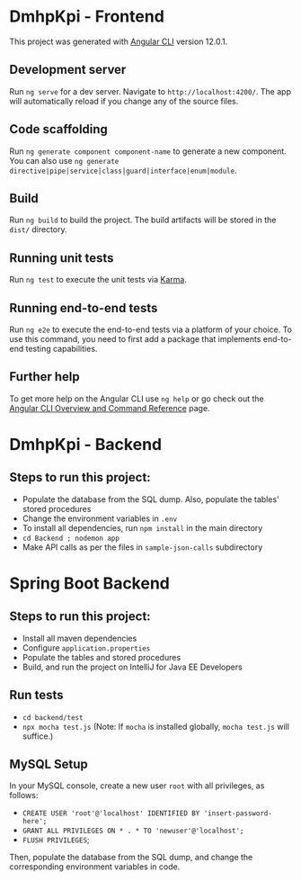 # DmhpKpi - Frontend

This project was generated with [Angular CLI](https://github.com/angular/angular-cli) version 12.0.1.

## Development server

Run `ng serve` for a dev server. Navigate to `http://localhost:4200/`. The app will automatically reload if you change any of the source files.

## Code scaffolding

Run `ng generate component component-name` to generate a new component. You can also use `ng generate directive|pipe|service|class|guard|interface|enum|module`.

## Build

Run `ng build` to build the project. The build artifacts will be stored in the `dist/` directory.

## Running unit tests

Run `ng test` to execute the unit tests via [Karma](https://karma-runner.github.io).

## Running end-to-end tests

Run `ng e2e` to execute the end-to-end tests via a platform of your choice. To use this command, you need to first add a package that implements end-to-end testing capabilities.

## Further help

To get more help on the Angular CLI use `ng help` or go check out the [Angular CLI Overview and Command Reference](https://angular.io/cli) page.

# DmhpKpi - Backend 

## Steps to run this project:

- Populate the database from the SQL dump. Also, populate the tables' stored procedures
- Change the environment variables in `.env`
- To install all dependencies, run `npm install` in the main directory
- `cd Backend ; nodemon app`
- Make API calls as per the files in ```sample-json-calls``` subdirectory

# Spring Boot Backend

## Steps to run this project:

- Install all maven dependencies 
- Configure `application.properties`
- Populate the tables and stored procedures
- Build, and run the project on IntelliJ for Java EE Developers

## Run tests

- `cd backend/test`
- `npx mocha test.js` (Note: If `mocha` is installed globally,  `mocha test.js` will suffice.)


## MySQL Setup  

In your MySQL console, create a new user `root` with all privileges, as follows:

- `CREATE USER 'root'@'localhost' IDENTIFIED BY 'insert-password-here';`
- `GRANT ALL PRIVILEGES ON * . * TO 'newuser'@'localhost';`
- `FLUSH PRIVILEGES`;

Then, populate the database from the SQL dump, and change the corresponding environment variables in code.